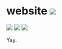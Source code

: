 # website ![](https://img.shields.io/badge/build-none-green.svg)
![](https://img.shields.io/badge/my-website-blueviolet.svg) ![](https://img.shields.io/badge/who-cares-lightgrey.svg) ![](https://img.shields.io/badge/get%20back-to%20work-blue.svg)

Yay.
